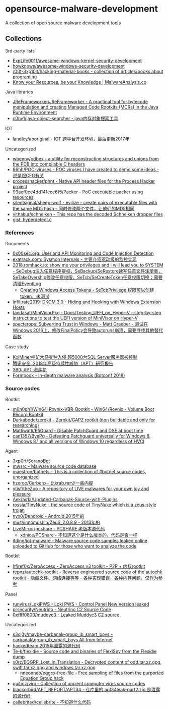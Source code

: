 # opensource-malware-development

A collection of open source malware development tools

## Collections

3rd-party lists

* [ExpLife0011/awesome-windows-kernel-security-development](https://github.com/ExpLife0011/awesome-windows-kernel-security-development)
* [howknows/awesome-windows-security-development](https://github.com/howknows/awesome-windows-security-development)
* [r00t-3xp10it/hacking-material-books - collection of articles/books about programing](https://github.com/r00t-3xp10it/hacking-material-books)
* [Know your Resources, be your Knowledge | MalwareAnalysis.co](https://malwareanalysis.co/)

Java libraries

* [JReFrameworker/JReFrameworker - A practical tool for bytecode manipulation and creating Managed Code Rootkits (MCRs) in the Java Runtime Environment](https://github.com/JReFrameworker/JReFrameworker)
* [c0ny1/java-object-searcher - java内存对象搜索工具](https://github.com/c0ny1/java-object-searcher)

IOT

* [landley/aboriginal - IOT 跨平台开发环境，最后更新2017年](https://github.com/landley/aboriginal)

Uncategorized

* [wbenny/pdbex - a utility for reconstructing structures and unions from the PDB into compilable C headers](https://github.com/wbenny/pdbex)
* [86hh/POC-viruses - POC viruses I have created to demo some ideas - 说是跟CFG有关](https://github.com/86hh/POC-viruses)
* [processhacker/phnt - Native API header files for the Process Hacker project](https://github.com/processhacker/phnt)
* [93aef0ce4dd141ece6f5/Packer - PoC executable packer using resources](https://github.com/93aef0ce4dd141ece6f5/Packer)
* [silentsignal/sheep-wolf - evilize - create pairs of executable files with the same MD5 hash - 同时修改两个文件，让他们的MD5相同](https://github.com/silentsignal/sheep-wolf/tree/master/evilize)
* [vithakur/schneiken - This repo has the decoded Schneiken dropper files](https://github.com/vithakur/schneiken)
* [gist: hyperdetect.c](https://gist.github.com/drew-gpf/d31840bebbbb1ff1d112a6f46e162c05)

### References

Documents

* [0x00sec.org: Userland API Monitoring and Code Injection Detection](https://0x00sec.org/t/userland-api-monitoring-and-code-injection-detection/5565)
* [exatrack.com: Sysmon Internals - 主要介绍驱动级的监控实现](https://exatrack.com/public/SysmonInternals.pdf)
* [2018.romhack.io: show me your privileges and I will lead you to SYSTEM - SeDebug注入任意程序提权，SeBackup/SeRestore读写任意文件注册表，SeTakeOvership修改任意权限，SeTcb/SeCreateToken任意权限切换；需要清理EventLog](https://2018.romhack.io/slides/RomHack%202018%20-%20Andrea%20Pierini%20-%20whoami%20priv%20-%20show%20me%20your%20Windows%20privileges%20and%20I%20will%20lead%20you%20to%20SYSTEM.pdf)
  * [Creating Windows Access Tokens - SeTcbPrivilege 权限可以创建 token，未测试](https://decoder.cloud/2019/07/04/creating-windows-access-tokens/)
* [infiltrate2019: DKOM 3.0 - Hiding and Hooking with Windows Extension Hosts](https://downloads.immunityinc.com/infiltrate2019-slidepacks/alex-ionescu-gabrielle-viala-yarden-shafir-dkom-3/infiltrate2019.pdf)
* [tandasat/MiniVisorPkg - Docs/Testing_UEFI_on_Hyper-V - step-by-step instructions to test the UEFI version of MiniVisor on Hyper-V](https://github.com/tandasat/MiniVisorPkg/blob/master/Docs/Testing_UEFI_on_Hyper-V.md)
* [specterops: Subverting Trust in Windows - Matt Graeber - 测试在Windows 2016上，修改FinalPolicy会导致autoruns崩溃，需要寻找其他替代函数](https://specterops.io/assets/resources/SpecterOps_Subverting_Trust_in_Windows.pdf)

Case study

* [KoiMiner挖矿木马变种入侵 超5000台SQL Server服务器被控制](https://s.tencent.com/research/report/567.html)
* [腾讯安全: 2018年高级持续性威胁（APT）研究报告](https://www.freebuf.com/articles/network/193420.html)
* [360: APT 海莲花](https://ti.qianxin.com/uploads/2019/05/08/e159233f9b2b714ba1e76e3e1b84deba.pdf)
* [Formbook - In-depth malware analysis (Botconf 2018)](https://www.slideshare.net/RmiJullian/formbook-indepth-malware-analysis-botconf-2018/)

### Source codes

Bootkit

* [m0n0ph1/Win64-Rovnix-VBR-Bootkit - Win64/Rovnix - Volume Boot Record Bootkit](https://github.com/m0n0ph1/Win64-Rovnix-VBR-Bootkit)
* [Darkabode/zerokit - Zerokit/GAPZ rootkit (non buildable and only for researching)](https://github.com/Darkabode/zerokit)
* [Mattiwatti/EfiGuard - Disable PatchGuard and DSE at boot time](https://github.com/Mattiwatti/EfiGuard)
* [can1357/ByePg - Defeating Patchguard universally for Windows 8, Windows 8.1 and all versions of Windows 10 regardless of HVCI](https://github.com/can1357/ByePg)

Agent

* [3xp0rt/SoranoBot](https://github.com/3xp0rt/SoranoBot)
* [mwsrc - Malware source code database](https://github.com/mwsrc)
* [maestron/botnets - This is a collection of #botnet source codes, unorganized](https://github.com/maestron/botnets)
* [hzeroo/Carberp - 比krab.rar少一些内容](https://github.com/hzeroo/Carberp)
* [ytisf/theZoo - A repository of LIVE malwares for your own joy and pleasure](https://github.com/ytisf/theZoo)
* [Aekras1a/Updated-Carbanak-Source-with-Plugins](https://github.com/Aekras1a/Updated-Carbanak-Source-with-Plugins)
* [rossja/TinyNuke - the source code of TinyNuke which is a zeus-style trojan](https://github.com/rossja/TinyNuke)
* [nyx0/Dendroid - Android 2015年的](https://github.com/nyx0/Dendroid)
* [mushinnomushin/ZeuS_2.0.8.9 - 2013年的](https://github.com/mushinnomushin/ZeuS_2.0.8.9)
* [LiveMirror/pcshare - PCSHARE 老版本源代码](https://github.com/LiveMirror/pcshare)
  * [xdnice/PCShare - 不知道这个是什么版本的，代码是否一样](https://github.com/xdnice/PCShare)
* [ifding/iot-malware - Malware source code samples leaked online uploaded to GitHub for those who want to analyze the code](https://github.com/ifding/iot-malware)

Rootkit

* [hfiref0x/ZeroAccess - ZeroAccess v3 toolkit - P2P + 内核rootkit](https://github.com/hfiref0x/ZeroAccess)
* [repnz/autochk-rootkit - Reverse engineered source code of the autochk rootkit - 隐藏文件、网络连接等等 - 各种实现错误，各种内存问题，仅作为参考](https://github.com/repnz/autochk-rootkit)

Panel

* [runvirus/LokiPWS - Loki PWS - Control Panel New Version leaked](https://github.com/runvirus/LokiPWS)
* [prsecurity/Neutrino - Neutrino C2 Source Code](https://github.com/prsecurity/Neutrino)
* [0xffff0800/muddyc3 - Leaked Muddyc3 C2 source](https://github.com/0xffff0800/muddyc3)

Uncategorized

* [s3cj0y/maybe-carbanak-group_ib_smart_boys - carbanak\\group_ib_smart_boys All from Internet](https://github.com/s3cj0y/maybe-carbanak-group_ib_smart_boys)
* [hackedteam 2015年泄露的源代码](https://github.com/hackedteam?tab=repositories)
* [Te-k/flexidie - Source code and binaries of FlexiSpy from the Flexidie dump](https://github.com/Te-k/flexidie)
* [x0rz/EQGRP_Lost_in_Translation - Decrypted content of odd.tar.xz.gpg, swift.tar.xz.gpg and windows.tar.xz.gpg](https://github.com/x0rz/EQGRP_Lost_in_Translation)
  * [nneonneo/eqgrp-free-file - Free sampling of files from the purported Equation Group hack](https://github.com/nneonneo/eqgrp-free-file)
* [guitmz/virii - Collection of ancient computer virus source codes](https://github.com/guitmz/virii)
* [blackorbird/APT_REPORT/APT34 - 仓库里的 apt34leak-part2.zip 是泄露的源代码](https://github.com/blackorbird/APT_REPORT/tree/master/APT34)
* [cellebrited/cellebrite - 不知道什么代码](https://github.com/cellebrited/cellebrite)



